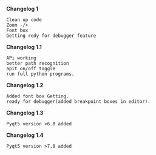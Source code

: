 **Changelog 1**
```
Clean up code
Zoom -/+
Font box
Getting redy for debugger feature
```
**Changelog 1.1**
```
APi working
better path recognition
apit on/off toggle
run full python programs.
```
**Changelog 1.2**
```
Added font box Getting.
ready for debugger(added breakpoint boxes in editor).
```

**Changelog 1.3**
```
Pyqt5 version >6.8 added
```

**Changelog 1.4**
```
Pyqt5 version >7.0 added
```
